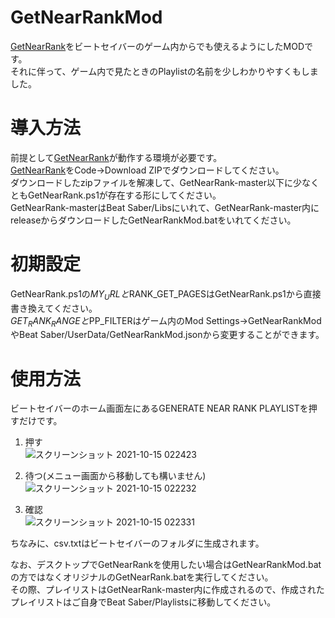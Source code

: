 # GetNearRankMod

[GetNearRank](https://github.com/culage/GetNearRank)をビートセイバーのゲーム内からでも使えるようにしたMODです。<br>
それに伴って、ゲーム内で見たときのPlaylistの名前を少しわかりやすくもしました。

# 導入方法
前提として[GetNearRank](https://github.com/culage/GetNearRank)が動作する環境が必要です。<br>
[GetNearRank](https://github.com/culage/GetNearRank)をCode->Download ZIPでダウンロードしてください。<br>
ダウンロードしたzipファイルを解凍して、GetNearRank-master以下に少なくともGetNearRank.ps1が存在する形にしてください。<br>
GetNearRank-masterはBeat Saber/Libsにいれて、GetNearRank-master内にreleaseからダウンロードしたGetNearRankMod.batをいれてください。<br>

# 初期設定
GetNearRank.ps1の$MY_URLと$RANK_GET_PAGESはGetNearRank.ps1から直接書き換えてください。<br>
$GET_RANK_RANGEと$PP_FILTERはゲーム内のMod Settings->GetNearRankModやBeat Saber/UserData/GetNearRankMod.jsonから変更することができます。<br>

# 使用方法
ビートセイバーのホーム画面左にあるGENERATE NEAR RANK PLAYLISTを押すだけです。<br>

1. 押す<br>
![スクリーンショット 2021-10-15 022423](https://user-images.githubusercontent.com/86054813/137366553-a565529a-0d47-4335-a632-029e226efcd6.png)

2. 待つ(メニュー画面から移動しても構いません)<br>
![スクリーンショット 2021-10-15 022232](https://user-images.githubusercontent.com/86054813/137366693-0ab5dbcf-9149-4274-a504-505fa87d4c66.png)

3. 確認<br>
![スクリーンショット 2021-10-15 022331](https://user-images.githubusercontent.com/86054813/137366817-af0bdbbf-99ed-493d-a31a-3acbdb529f75.png)

ちなみに、csv.txtはビートセイバーのフォルダに生成されます。<br>

なお、デスクトップでGetNearRankを使用したい場合はGetNearRankMod.batの方ではなくオリジナルのGetNearRank.batを実行してください。<br>
その際、プレイリストはGetNearRank-master内に作成されるので、作成されたプレイリストはご自身でBeat Saber/Playlistsに移動してください。
